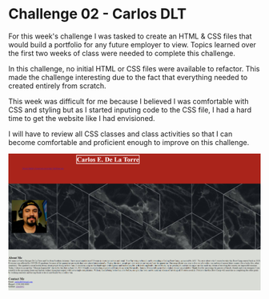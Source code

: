 # Challenge 02 - Carlos DLT

For this week's challenge I was tasked to create an HTML & CSS files that would build a portfolio for any future employer to view. Topics learned over the first two weeks of class were needed to complete this challenge.

In this challenge, no initial HTML or CSS files were available to refactor. This made the challenge interesting due to the fact that everything needed to created entirely from scratch. 

This week was difficult for me because I believed I was comfortable with CSS and styling but as I started inputing code to the CSS file, I had a hard time to get the website like I had envisioned.

I will have to review all CSS classes and class activities so that I can become comfortable and proficient enough to improve on this challenge. 

![](./assets/Screenshot.png)

